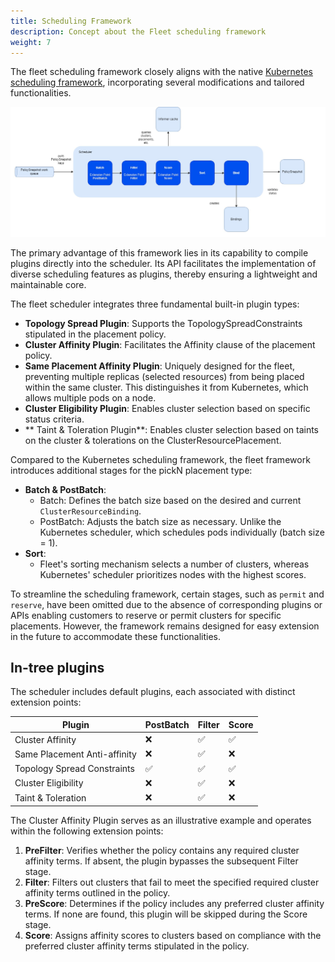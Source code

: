 ```yaml
---
title: Scheduling Framework
description: Concept about the Fleet scheduling framework
weight: 7
---
```


The fleet scheduling framework closely aligns with the native [Kubernetes scheduling framework](https://kubernetes.io/docs/concepts/scheduling-eviction/scheduling-framework/),
incorporating several modifications and tailored functionalities.

![](/images/en/docs/concepts/scheduling-framework/scheduling-framework.jpg)

The primary advantage of this framework lies in its capability to compile plugins directly into the scheduler. Its API 
facilitates the implementation of diverse scheduling features as plugins, thereby ensuring a lightweight and maintainable
core. 

The fleet scheduler integrates three fundamental built-in plugin types:
* **Topology Spread Plugin**: Supports the TopologySpreadConstraints stipulated in the placement policy.
* **Cluster Affinity Plugin**: Facilitates the Affinity clause of the placement policy.
* **Same Placement Affinity Plugin**: Uniquely designed for the fleet, preventing multiple replicas (selected resources) from 
being placed within the same cluster. This distinguishes it from Kubernetes, which allows multiple pods on a node.
* **Cluster Eligibility Plugin**: Enables cluster selection based on specific status criteria.
* ** Taint & Toleration Plugin**: Enables cluster selection based on taints on the cluster & tolerations on the ClusterResourcePlacement.


Compared to the Kubernetes scheduling framework, the fleet framework introduces additional stages for the pickN placement type:

* **Batch & PostBatch**:
  * Batch: Defines the batch size based on the desired and current `ClusterResourceBinding`.
  * PostBatch: Adjusts the batch size as necessary. Unlike the Kubernetes scheduler, which schedules pods individually (batch size = 1).
* **Sort**:
  * Fleet's sorting mechanism selects a number of clusters, whereas Kubernetes' scheduler prioritizes nodes with the highest scores.

To streamline the scheduling framework, certain stages, such as `permit` and `reserve`, have been omitted due to the absence
of corresponding plugins or APIs enabling customers to reserve or permit clusters for specific placements. However, the
framework remains designed for easy extension in the future to accommodate these functionalities.

## In-tree plugins

The scheduler includes default plugins, each associated with distinct extension points:

| Plugin                       | PostBatch | Filter | Score |
|------------------------------|-----------|--------|-------|
| Cluster Affinity             | ❌         | ✅      | ✅     |
| Same Placement Anti-affinity | ❌         | ✅      | ❌     |
| Topology Spread Constraints  | ✅         | ✅      | ✅     |
| Cluster Eligibility          | ❌         | ✅      | ❌     |
| Taint & Toleration           | ❌         | ✅      | ❌     |


The Cluster Affinity Plugin serves as an illustrative example and operates within the following extension points:
1. **PreFilter**:
Verifies whether the policy contains any required cluster affinity terms. If absent, the plugin bypasses the subsequent
Filter stage.
2. **Filter**:
Filters out clusters that fail to meet the specified required cluster affinity terms outlined in the policy.
3. **PreScore**:
Determines if the policy includes any preferred cluster affinity terms. If none are found, this plugin will be skipped
during the Score stage.
4. **Score**:
Assigns affinity scores to clusters based on compliance with the preferred cluster affinity terms stipulated in the policy.
